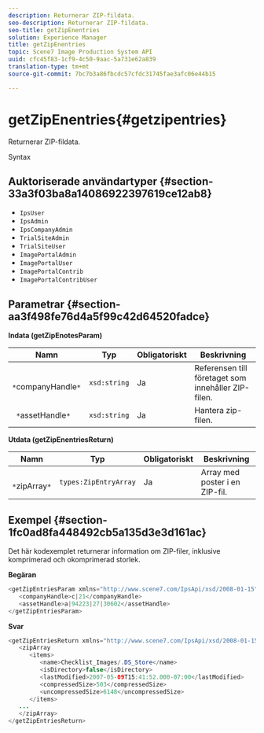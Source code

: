 ```yaml
---
description: Returnerar ZIP-fildata.
seo-description: Returnerar ZIP-fildata.
seo-title: getZipEnentries
solution: Experience Manager
title: getZipEnentries
topic: Scene7 Image Production System API
uuid: cfc45f83-1cf9-4c50-9aac-5a731e62a839
translation-type: tm+mt
source-git-commit: 7bc7b3a86fbcdc57cfdc31745fae3afc06e44b15

---
```



# getZipEnentries{#getzipentries}

Returnerar ZIP-fildata.

Syntax

## Auktoriserade användartyper {#section-33a3f03ba8a14086922397619ce12ab8}

* `IpsUser`
* `IpsAdmin`
* `IpsCompanyAdmin`
* `TrialSiteAdmin`
* `TrialSiteUser`
* `ImagePortalAdmin`
* `ImagePortalUser`
* `ImagePortalContrib`
* `ImagePortalContribUser`

## Parametrar {#section-aa3f498fe76d4a5f99c42d64520fadce}

**Indata (getZipEnotesParam)**

| Namn | Typ | Obligatoriskt | Beskrivning |
|---|---|---|---|
| ` *`companyHandle`*` | `xsd:string` | Ja | Referensen till företaget som innehåller ZIP-filen. |
| ` *`assetHandle`*` | `xsd:string` | Ja | Hantera zip-filen. |

**Utdata (getZipEnentriesReturn)**

| Namn | Typ | Obligatoriskt | Beskrivning |
|---|---|---|---|
| ` *`zipArray`*` | `types:ZipEntryArray` | Ja | Array med poster i en ZIP-fil. |

## Exempel {#section-1fc0ad8fa448492cb5a135d3e3d161ac}

Det här kodexemplet returnerar information om ZIP-filer, inklusive komprimerad och okomprimerad storlek.

**Begäran**

```java
<getZipEntriesParam xmlns="http://www.scene7.com/IpsApi/xsd/2008-01-15">
   <companyHandle>c|21</companyHandle>
   <assetHandle>a|94223|27|30602</assetHandle>
</getZipEntriesParam>
```

**Svar**

```java
<getZipEntriesReturn xmlns="http://www.scene7.com/IpsApi/xsd/2008-01-15">
   <zipArray
      <items>
         <name>Checklist_Images/.DS_Store</name>
         <isDirectory>false</isDirectory>
         <lastModified>2007-05-09T15:41:52.000-07:00</lastModified>
         <compressedSize>503</compressedSize>
         <uncompressedSize>6148</uncompressedSize>
      </items>
   ...
   </zipArray>
</getZipEntriesReturn>
```


